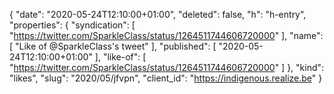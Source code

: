 {
  "date": "2020-05-24T12:10:00+01:00",
  "deleted": false,
  "h": "h-entry",
  "properties": {
    "syndication": [
      "https://twitter.com/SparkleClass/status/1264511744606720000"
    ],
    "name": [
      "Like of @SparkleClass's tweet"
    ],
    "published": [
      "2020-05-24T12:10:00+01:00"
    ],
    "like-of": [
      "https://twitter.com/SparkleClass/status/1264511744606720000"
    ]
  },
  "kind": "likes",
  "slug": "2020/05/jfvpn",
  "client_id": "https://indigenous.realize.be"
}
